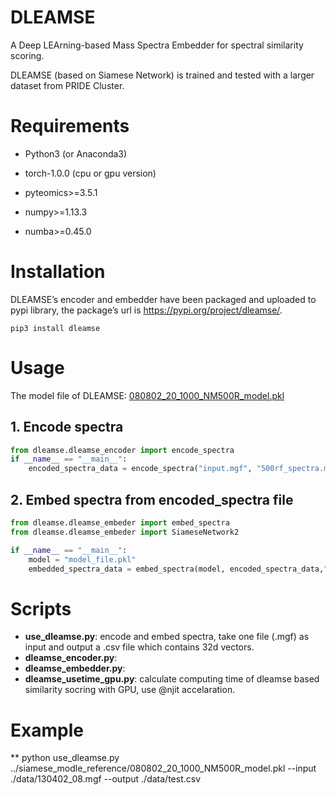 # DLEAMSE
A Deep LEArning-based Mass Spectra Embedder for spectral similarity scoring. 
  
DLEAMSE (based on Siamese Network) is trained and tested with a larger dataset from PRIDE Cluster. 

# Requirements

* Python3 (or Anaconda3)

* torch-1.0.0 (cpu or gpu version)

* pyteomics>=3.5.1

* numpy>=1.13.3

* numba>=0.45.0

# Installation
DLEAMSE’s encoder and embedder have been packaged and uploaded to pypi library, the package’s url is https://pypi.org/project/dleamse/.

`pip3 install dleamse`

# Usage
The model file of DLEAMSE: [080802_20_1000_NM500R_model.pkl](https://github.com/qinchunyuan/DLEAMSE/tree/master/src/DLEAMSE/siamese_modle_reference)

## 1. Encode spectra

```python
from dleamse.dleamse_encoder import encode_spectra
if __name__ == "__main__":
	encoded_spectra_data = encode_spectra("input.mgf", "500rf_spectra.mgf", "cmiss_record.txt","./encodes_result.txt")
```

## 2. Embed spectra from encoded_spectra file

```python
from dleamse.dleamse_embeder import embed_spectra
from dleamse.dleamse_embeder import SiameseNetwork2

if __name__ == "__main__":
	model = "model_file.pkl"
	embedded_spectra_data = embed_spectra(model, encoded_spectra_data,"embedded_result.csv", use_gpu=False)
```

# Scripts
  * **use_dleamse.py**: encode and embed spectra, take one file (.mgf) as input and output a .csv file which contains 32d vectors.
  * **dleamse_encoder.py**:
  * **dleamse_embedder.py**:
  * **dleamse_usetime_gpu.py**: calculate computing time of dleamse based similarity socring with GPU, use @njit accelaration.

# Example
 ** python use_dleamse.py ../siamese_modle_reference/080802_20_1000_NM500R_model.pkl --input ./data/130402_08.mgf --output ./data/test.csv





